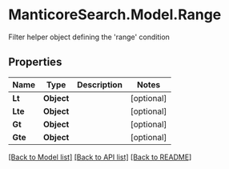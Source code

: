 # ManticoreSearch.Model.Range
Filter helper object defining the 'range' condition

## Properties

Name | Type | Description | Notes
------------ | ------------- | ------------- | -------------
**Lt** | **Object** |  | [optional] 
**Lte** | **Object** |  | [optional] 
**Gt** | **Object** |  | [optional] 
**Gte** | **Object** |  | [optional] 

[[Back to Model list]](../README.md#documentation-for-models) [[Back to API list]](../README.md#documentation-for-api-endpoints) [[Back to README]](../README.md)

